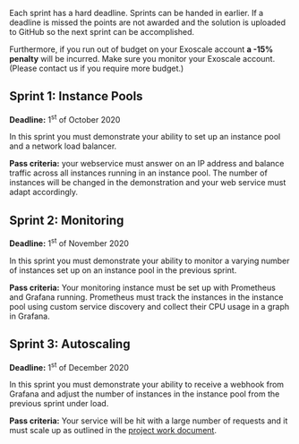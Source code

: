 Each sprint has a hard deadline. Sprints can be handed in earlier. If a deadline is missed the points are not awarded and the solution is uploaded to GitHub so the next sprint can be accomplished.

Furthermore, if you run out of budget on your Exoscale account **a -15% penalty** will be incurred. Make sure you monitor your Exoscale account. (Please contact us if you require more budget.) 

## Sprint 1: Instance Pools

**Deadline:** 1<sup>st</sup> of October 2020 

In this sprint you must demonstrate your ability to set up an instance pool and a network load balancer.

**Pass criteria:** your webservice must answer on an IP address and balance traffic across all instances running in an instance pool. The number of instances will be changed in the demonstration and your web service must adapt accordingly.

## Sprint 2: Monitoring

**Deadline:** 1<sup>st</sup> of November 2020

In this sprint you must demonstrate your ability to monitor a varying number of instances set up on an instance pool in the previous sprint.

**Pass criteria:** Your monitoring instance must be set up with Prometheus and Grafana running.
Prometheus must track the instances in the instance pool using custom service discovery and collect their CPU usage in a graph in Grafana.

## Sprint 3: Autoscaling

**Deadline:** 1<sup>st</sup> of December 2020

In this sprint you must demonstrate your ability to receive a webhook from Grafana and adjust the number of instances in the instance pool from the previous sprint under load.

**Pass criteria:** Your service will be hit with a large number of requests and it must scale up as outlined in the [project work document](/projectwork).
